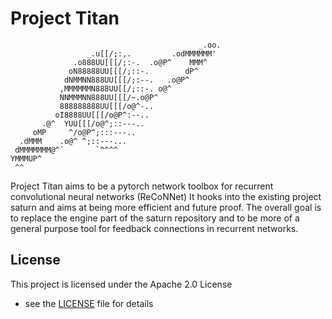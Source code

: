# Project Titan

```
                                          _.oo.
                 _.u[[/;:,.         .odMMMMMM'
              .o888UU[[[/;:-.  .o@P^    MMM^
             oN88888UU[[[/;::-.        dP^
            dNMMNN888UU[[[/;:--.   .o@P^
           ,MMMMMMN888UU[[/;::-. o@^
           NNMMMNN888UU[[[/~.o@P^
           888888888UU[[[/o@^-..
          oI8888UU[[[/o@P^:--..
       .@^  YUU[[[/o@^;::---..
     oMP     ^/o@P^;:::---..
  .dMMM    .o@^ ^;::---...
 dMMMMMMM@^`       `^^^^
YMMMUP^
 ^^
```


Project Titan aims to be a pytorch network toolbox for recurrent
convolutional neural networks (ReCoNNet)
It hooks into the existing project saturn and aims at being more efficient and
future proof. The overall goal is to replace the engine part of the saturn
repository and to be more of a general purpose tool for feedback connections
in recurrent networks.




## License

This project is licensed under the Apache 2.0 License
- see the [LICENSE](LICENSE) file for details
